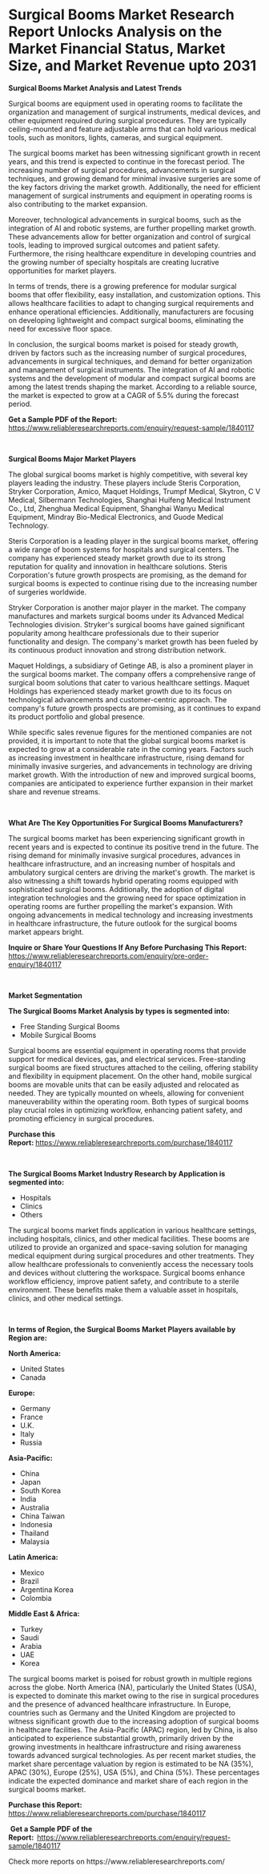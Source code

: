 <p><h1>Surgical Booms Market Research Report Unlocks Analysis on the Market Financial Status, Market Size, and Market Revenue upto 2031</h1></p><p><strong>Surgical Booms Market Analysis and Latest Trends</strong></p>
<p><p>Surgical booms are equipment used in operating rooms to facilitate the organization and management of surgical instruments, medical devices, and other equipment required during surgical procedures. They are typically ceiling-mounted and feature adjustable arms that can hold various medical tools, such as monitors, lights, cameras, and surgical equipment.</p><p>The surgical booms market has been witnessing significant growth in recent years, and this trend is expected to continue in the forecast period. The increasing number of surgical procedures, advancements in surgical techniques, and growing demand for minimal invasive surgeries are some of the key factors driving the market growth. Additionally, the need for efficient management of surgical instruments and equipment in operating rooms is also contributing to the market expansion.</p><p>Moreover, technological advancements in surgical booms, such as the integration of AI and robotic systems, are further propelling market growth. These advancements allow for better organization and control of surgical tools, leading to improved surgical outcomes and patient safety. Furthermore, the rising healthcare expenditure in developing countries and the growing number of specialty hospitals are creating lucrative opportunities for market players.</p><p>In terms of trends, there is a growing preference for modular surgical booms that offer flexibility, easy installation, and customization options. This allows healthcare facilities to adapt to changing surgical requirements and enhance operational efficiencies. Additionally, manufacturers are focusing on developing lightweight and compact surgical booms, eliminating the need for excessive floor space.</p><p>In conclusion, the surgical booms market is poised for steady growth, driven by factors such as the increasing number of surgical procedures, advancements in surgical techniques, and demand for better organization and management of surgical instruments. The integration of AI and robotic systems and the development of modular and compact surgical booms are among the latest trends shaping the market. According to a reliable source, the market is expected to grow at a CAGR of 5.5% during the forecast period.</p></p>
<p><strong>Get a Sample PDF of the Report:&nbsp;</strong> <a href="https://www.reliableresearchreports.com/enquiry/request-sample/1840117">https://www.reliableresearchreports.com/enquiry/request-sample/1840117</a></p>
<p>&nbsp;</p>
<p><strong>Surgical Booms Major Market Players</strong></p>
<p><p>The global surgical booms market is highly competitive, with several key players leading the industry. These players include Steris Corporation, Stryker Corporation, Amico, Maquet Holdings, Trumpf Medical, Skytron, C V Medical, Silbermann Technologies, Shanghai Huifeng Medical Instrument Co., Ltd, Zhenghua Medical Equipment, Shanghai Wanyu Medical Equipment, Mindray Bio-Medical Electronics, and Guode Medical Technology.</p><p>Steris Corporation is a leading player in the surgical booms market, offering a wide range of boom systems for hospitals and surgical centers. The company has experienced steady market growth due to its strong reputation for quality and innovation in healthcare solutions. Steris Corporation's future growth prospects are promising, as the demand for surgical booms is expected to continue rising due to the increasing number of surgeries worldwide.</p><p>Stryker Corporation is another major player in the market. The company manufactures and markets surgical booms under its Advanced Medical Technologies division. Stryker's surgical booms have gained significant popularity among healthcare professionals due to their superior functionality and design. The company's market growth has been fueled by its continuous product innovation and strong distribution network.</p><p>Maquet Holdings, a subsidiary of Getinge AB, is also a prominent player in the surgical booms market. The company offers a comprehensive range of surgical boom solutions that cater to various healthcare settings. Maquet Holdings has experienced steady market growth due to its focus on technological advancements and customer-centric approach. The company's future growth prospects are promising, as it continues to expand its product portfolio and global presence.</p><p>While specific sales revenue figures for the mentioned companies are not provided, it is important to note that the global surgical booms market is expected to grow at a considerable rate in the coming years. Factors such as increasing investment in healthcare infrastructure, rising demand for minimally invasive surgeries, and advancements in technology are driving market growth. With the introduction of new and improved surgical booms, companies are anticipated to experience further expansion in their market share and revenue streams.</p></p>
<p>&nbsp;</p>
<p><strong>What Are The Key Opportunities For Surgical Booms Manufacturers?</strong></p>
<p><p>The surgical booms market has been experiencing significant growth in recent years and is expected to continue its positive trend in the future. The rising demand for minimally invasive surgical procedures, advances in healthcare infrastructure, and an increasing number of hospitals and ambulatory surgical centers are driving the market's growth. The market is also witnessing a shift towards hybrid operating rooms equipped with sophisticated surgical booms. Additionally, the adoption of digital integration technologies and the growing need for space optimization in operating rooms are further propelling the market's expansion. With ongoing advancements in medical technology and increasing investments in healthcare infrastructure, the future outlook for the surgical booms market appears bright.</p></p>
<p><strong>Inquire or Share Your Questions If Any Before Purchasing This Report:</strong> <a href="https://www.reliableresearchreports.com/enquiry/pre-order-enquiry/1840117">https://www.reliableresearchreports.com/enquiry/pre-order-enquiry/1840117</a></p>
<p>&nbsp;</p>
<p><strong>Market Segmentation</strong></p>
<p><strong>The Surgical Booms Market Analysis by types is segmented into:</strong></p>
<p><ul><li>Free Standing Surgical Booms</li><li>Mobile Surgical Booms</li></ul></p>
<p><p>Surgical booms are essential equipment in operating rooms that provide support for medical devices, gas, and electrical services. Free-standing surgical booms are fixed structures attached to the ceiling, offering stability and flexibility in equipment placement. On the other hand, mobile surgical booms are movable units that can be easily adjusted and relocated as needed. They are typically mounted on wheels, allowing for convenient maneuverability within the operating room. Both types of surgical booms play crucial roles in optimizing workflow, enhancing patient safety, and promoting efficiency in surgical procedures.</p></p>
<p><strong>Purchase this Report:&nbsp;</strong><a href="https://www.reliableresearchreports.com/purchase/1840117">https://www.reliableresearchreports.com/purchase/1840117</a></p>
<p>&nbsp;</p>
<p><strong>The Surgical Booms Market Industry Research by Application is segmented into:</strong></p>
<p><ul><li>Hospitals</li><li>Clinics</li><li>Others</li></ul></p>
<p><p>The surgical booms market finds application in various healthcare settings, including hospitals, clinics, and other medical facilities. These booms are utilized to provide an organized and space-saving solution for managing medical equipment during surgical procedures and other treatments. They allow healthcare professionals to conveniently access the necessary tools and devices without cluttering the workspace. Surgical booms enhance workflow efficiency, improve patient safety, and contribute to a sterile environment. These benefits make them a valuable asset in hospitals, clinics, and other medical settings.</p></p>
<p>&nbsp;</p>
<p><strong>In terms of Region, the Surgical Booms Market Players available by Region are:</strong></p>
<p>
    <p> <strong> North America: </strong>
        <ul>
            <li>United States</li>
            <li>Canada</li>
        </ul>
        </p> 
    <p> <strong> Europe: </strong>
        <ul>
            <li>Germany</li>
            <li>France</li>
            <li>U.K.</li>
            <li>Italy</li>
            <li>Russia</li>
        </ul>
        </p> 
    <p> <strong> Asia-Pacific: </strong>
        <ul>
            <li>China</li>
            <li>Japan</li>
            <li>South Korea</li>
            <li>India</li>
            <li>Australia</li>
            <li>China Taiwan</li>
            <li>Indonesia</li>
            <li>Thailand</li>
            <li>Malaysia</li>
        </ul>
        </p> 
    <p> <strong> Latin America: </strong>
        <ul>
            <li>Mexico</li>
            <li>Brazil</li>
            <li>Argentina Korea</li>
            <li>Colombia</li>
        </ul>
        </p> 
    <p> <strong> Middle East & Africa: </strong>
        <ul>
            <li>Turkey</li>
            <li>Saudi</li>
            <li>Arabia</li>
            <li>UAE</li>
            <li>Korea</li>
        </ul>
    </p>
    </p>
<p><p>The surgical booms market is poised for robust growth in multiple regions across the globe. North America (NA), particularly the United States (USA), is expected to dominate this market owing to the rise in surgical procedures and the presence of advanced healthcare infrastructure. In Europe, countries such as Germany and the United Kingdom are projected to witness significant growth due to the increasing adoption of surgical booms in healthcare facilities. The Asia-Pacific (APAC) region, led by China, is also anticipated to experience substantial growth, primarily driven by the growing investments in healthcare infrastructure and rising awareness towards advanced surgical technologies. As per recent market studies, the market share percentage valuation by region is estimated to be NA (35%), APAC (30%), Europe (25%), USA (5%), and China (5%). These percentages indicate the expected dominance and market share of each region in the surgical booms market.</p></p>
<p><strong>Purchase this Report: </strong><a href="https://www.reliableresearchreports.com/purchase/1840117">https://www.reliableresearchreports.com/purchase/1840117</a></p>
<p>&nbsp;<strong>Get a Sample PDF of the Report:&nbsp;&nbsp;</strong><a href="https://www.reliableresearchreports.com/enquiry/request-sample/1840117">https://www.reliableresearchreports.com/enquiry/request-sample/1840117</a></p>
<p><strong></strong></p>
<p>Check more reports on https://www.reliableresearchreports.com/</p>